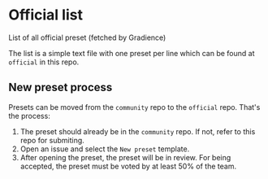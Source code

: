 # Official list
List of all official preset (fetched by Gradience)

The list is a simple text file with one preset per line which can be found at `official` in this repo.

## New preset process

Presets can be moved from the `community` repo to the `official` repo. That's the process:

1. The preset should already be in the `community` repo. If not, refer to this repo for submiting.
2. Open an issue and select the `New preset` template.
3. After opening the preset, the preset will be in review. For being accepted, the preset must be voted by at least 50% of the team.
